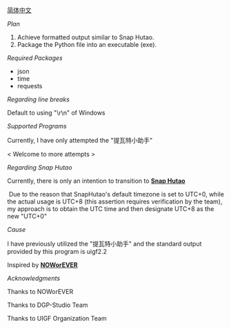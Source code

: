 [简体中文](readme-cn.md)

*Plan*

1. Achieve formatted output similar to Snap Hutao.
2. Package the Python file into an executable (exe).



*Required Packages*

- json
- time
- requests



*Regarding line breaks*

Default to using "\r\n" of Windows



*Supported Programs*

Currently, I have only attempted the "提瓦特小助手"

< Welcome to more attempts >



*Regarding Snap Hutao*

Currently, there is only an intention to transition to **[Snap Hutao](https://github.com/DGP-Studio/Snap.Hutao)**

​	Due to the reason that SnapHutao's default timezone is set to UTC+0, while the actual usage is UTC+8 (this assertion requires verification by the team), my approach is to obtain the UTC time and then designate UTC+8 as the new "UTC+0"



*Cause*

I have previously utilized the "提瓦特小助手" and the standard output provided by this program is uigf2.2

Inspired by **[NOWorEVER](https://github.com/NOWorEVER/UIGF2.2--UIGF-4)**



*Acknowledgments*

Thanks to NOWorEVER

Thanks to DGP-Studio Team

Thanks to UIGF Organization Team



